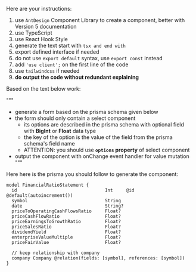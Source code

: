 Here are your instructions:

1. use `AntDesign` Component Library to create a component, better with Version 5 documentation
2. use TypeScript
3. use React Hook Style
4. generate the text start with ```tsx and end with ```
5. export defined interface if needed
6. do not use `export default` syntax, use `export const` instead
7. add `'use client';` on the first line of the code
8. use `tailwindcss` if needed
9. **do output the code without redundant explaining**

Based on the text below work:

"""
* generate a form based on the prisma schema given below
* the form should only contain a select component
  * its options are described in the prisma schema with optional field with **BigInt** or **Float** data type
  * the key of the option is the value of the field from the prisma schema's field name
  * ATTENTION: you should use **`options` property** of select component
* output the component with onChange event handler for value mutation
"""

Here here is the prisma you should follow to generate the component:

```prisma
model FinancialRatioStatement {
  id                                 Int     @id @default(autoincrement())
  symbol                             String
  date                               String?
  priceToOperatingCashFlowsRatio     Float?
  priceCashFlowRatio                 Float?
  priceEarningsToGrowthRatio         Float?
  priceSalesRatio                    Float?
  dividendYield                      Float?
  enterpriseValueMultiple            Float?
  priceFairValue                     Float?

  // keep relationship with company
  company Company @relation(fields: [symbol], references: [symbol])
}
```

<TSXCode>

